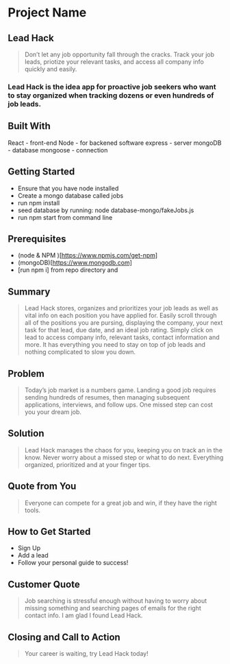# Project Name #


## Lead Hack
  > Don’t let any job opportunity fall through the cracks. Track your job leads, priotize your relevant tasks, and access all company info quickly and easily.

### Lead Hack is the idea app for proactive job seekers who want to stay organized when tracking dozens or even hundreds of job leads.

## Built With
React - front-end
Node - for backened software
express - server
mongoDB - database
mongoose - connection

## Getting Started
- Ensure that you have node installed
- Create a mongo database called jobs
- run npm install
- seed database by running:  node database-mongo/fakeJobs.js
- run npm start from command line

## Prerequisites
- (node  & NPM )[https://www.npmjs.com/get-npm]
- (mongoDB)[https://www.mongodb.com]
- [run npm i] from repo directory and


## Summary ##
  > Lead Hack stores, organizes and prioritizes your job leads as well as vital info on each position you have applied for.  Easily scroll through all of the positions you are pursing, displaying the company, your next task for that lead, due date, and an ideal job rating. Simply click on lead to access company info, relevant tasks, contact information and more.  It has everything you need to stay on top of job leads and nothing complicated to slow you down.

## Problem ##
  > Today’s job market is a numbers game. Landing a good job requires sending hundreds of resumes, then managing subsequent applications, interviews, and follow ups. One missed step can cost you your dream job.

## Solution ##
  > Lead Hack manages the chaos for you, keeping you on track an in the know.  Never worry about a missed step or what to do next. Everything organized, prioritized and at your finger tips.

## Quote from You ##
  > Everyone can compete for a great job and win, if they have the right tools.

## How to Get Started ##

- Sign Up
- Add a lead
- Follow your personal guide to success!

## Customer Quote ##
  >Job searching is stressful enough without having to worry about missing something and searching pages of emails for the right contact info. I am glad I found Lead Hack.

## Closing and Call to Action ##
  > Your career is waiting, try Lead Hack today!
